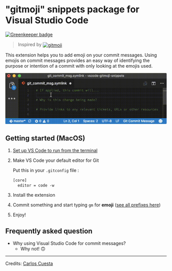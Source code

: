 # "gitmoji" snippets package for Visual Studio Code

[![Greenkeeper badge](https://badges.greenkeeper.io/thierrymichel/vscode-gitmoji-snippets.svg)](https://greenkeeper.io/)

> Inspired by <a href="https://gitmoji.carloscuesta.me"><img src="https://cloud.githubusercontent.com/assets/7629661/20073135/4e3db2c2-a52b-11e6-85e1-661a8212045a.gif" width="80" alt="gitmoji" style="vertical-align: middle;"></a>

This extension helps you to add emoji on your commit messages.
Using emojis on commit messages provides an easy way of identifying the purpose or intention of a commit with only looking at the emojis used.

![demo](images/demo.gif "demo")

## Getting started (MacOS)

1. [Set up VS Code to run from the terminal](https://code.visualstudio.com/docs/setup/mac#_command-line)
2. Make VS Code your default editor for Git

    Put this in your `.gitconfig` file :
    ```
    [core]
      editor = code -w
    ```
3. Install the extension
4. Commit something and start typing `gm` for __emoji__ ([see all prefixes here](snippets/git-commit.json))
5. Enjoy!

## Frequently asked question

- Why using Visual Studio Code for commit messages?
    + Why not! 🙃

---

Credits: [Carlos Cuesta](https://gitmoji.carloscuesta.me)